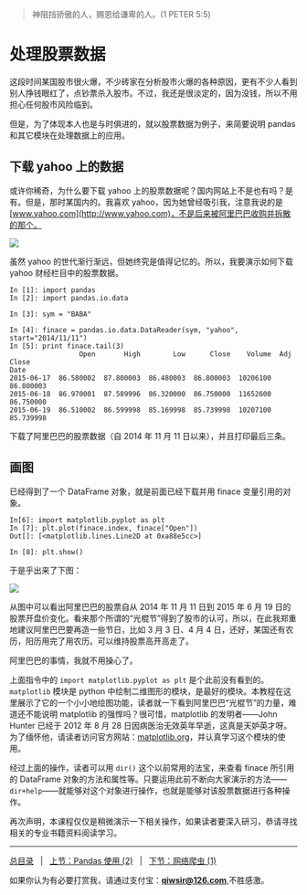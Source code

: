 >神阻挡骄傲的人，赐恩给谦卑的人。(1 PETER 5:5)

# 处理股票数据

这段时间某国股市很火爆，不少砖家在分析股市火爆的各种原因，更有不少人看到别人挣钱眼红了，点钞票杀入股市。不过，我还是很淡定的，因为没钱，所以不用担心任何股市风险临到。

但是，为了体现本人也是与时俱进的，就以股票数据为例子，来简要说明 pandas 和其它模块在处理数据上的应用。

## 下载 yahoo 上的数据

或许你稀奇，为什么要下载 yahoo 上的股票数据呢？国内网站上不是也有吗？是有。但是，那时某国内的。我喜欢 yahoo，因为她曾经吸引我，注意我说的是[www.yahoo.com](http://www.yahoo.com)，不是后来被阿里巴巴收购并拆散的那个。

![](./3images/31301.png)

虽然 yahoo 的世代渐行渐远，但她终究是值得记忆的。所以，我要演示如何下载 yahoo 财经栏目中的股票数据。

    In [1]: import pandas 
    In [2]: import pandas.io.data
    
    In [3]: sym = "BABA"

    In [4]: finace = pandas.io.data.DataReader(sym, "yahoo", start="2014/11/11")
    In [5]: print finace.tail(3)
                     Open       High        Low      Close    Volume  Adj Close
    Date                                                                       
    2015-06-17  86.580002  87.800003  86.480003  86.800003  10206100  86.800003
    2015-06-18  86.970001  87.589996  86.320000  86.750000  11652600  86.750000
    2015-06-19  86.510002  86.599998  85.169998  85.739998  10207100  85.739998

下载了阿里巴巴的股票数据（自 2014 年 11 月 11 日以来），并且打印最后三条。

## 画图

已经得到了一个 DataFrame 对象，就是前面已经下载并用 finace 变量引用的对象。

    In[6]: import matplotlib.pyplot as plt
    In [7]: plt.plot(finace.index, finace["Open"])
    Out[]: [<matplotlib.lines.Line2D at 0xa88e5cc>]

    In [8]: plt.show()

于是乎出来了下图：

![](./3images/31302.png)

从图中可以看出阿里巴巴的股票自从 2014 年 11 月 11 日到 2015 年 6 月 19 日的股票开盘价变化。看来那个所谓的“光棍节”得到了股市的认可，所以，在此我郑重地建议阿里巴巴要再造一些节日，比如 3 月 3 日、4 月 4 日，还好，某国还有农历，阳历用完了用农历。可以维持股票高开高走了。

阿里巴巴的事情，我就不用操心了。

上面指令中的 `import matplotlib.pyplot as plt` 是个此前没有看到的。`matplotlib` 模块是 python 中绘制二维图形的模块，是最好的模块。本教程在这里展示了它的一个小小地绘图功能，读者就一下看到阿里巴巴“光棍节”的力量，难道还不能说明 matplotlib 的强悍吗？很可惜，matplotlib 的发明者——John Hunter 已经于 2012 年 8 月 28 日因病医治无效英年早逝，这真是天妒英才呀。为了缅怀他，请读者访问官方网站：[matplotlib.org](http://matplotlib.org)，并认真学习这个模块的使用。

经过上面的操作，读者可以用 `dir()` 这个以前常用的法宝，来查看 finace 所引用的 DataFrame 对象的方法和属性等。只要运用此前不断向大家演示的方法——`dir+help`——就能够对这个对象进行操作，也就是能够对该股票数据进行各种操作。

再次声明，本课程仅仅是稍微演示一下相关操作，如果读者要深入研习，恭请寻找相关的专业书籍资料阅读学习。
    
------

[总目录](./index.md)&nbsp;&nbsp;&nbsp;|&nbsp;&nbsp;&nbsp;[上节：Pandas 使用 (2)](./312.md)&nbsp;&nbsp;&nbsp;|&nbsp;&nbsp;&nbsp;[下节：网络爬虫 (1)](./314.md)

如果你认为有必要打赏我，请通过支付宝：**qiwsir@126.com**,不胜感激。